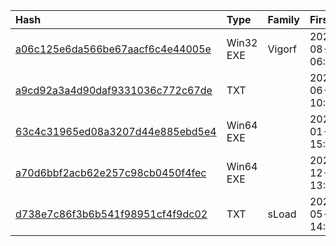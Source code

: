 |Hash|Type|Family|First_Seen|Name|
|:--|:--|:--|:--|:--|
|[a06c125e6da566be67aacf6c4e44005e](https://www.virustotal.com/gui/file/a06c125e6da566be67aacf6c4e44005e)|Win32 EXE|Vigorf|2021-08-30 06:34:56|C:\Users\JITech\Desktop\new malware samples extracted\cdel.exe|
|[a9cd92a3a4d90daf9331036c772c67de](https://www.virustotal.com/gui/file/a9cd92a3a4d90daf9331036c772c67de)|TXT||2021-06-25 10:56:35|Map.aspx|
|[63c4c31965ed08a3207d44e885ebd5e4](https://www.virustotal.com/gui/file/63c4c31965ed08a3207d44e885ebd5e4)|Win64 EXE||2021-01-03 15:16:14|calc.exe|
|[a70d6bbf2acb62e257c98cb0450f4fec](https://www.virustotal.com/gui/file/a70d6bbf2acb62e257c98cb0450f4fec)|Win64 EXE||2020-12-27 13:27:36|agent4.exe|
|[d738e7c86f3b6b541f98951cf4f9dc02](https://www.virustotal.com/gui/file/d738e7c86f3b6b541f98951cf4f9dc02)|TXT|sLoad|2022-05-31 14:30:29|content.23327.7530.21151.12230.7944|
